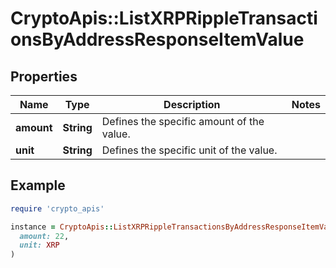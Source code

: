 # CryptoApis::ListXRPRippleTransactionsByAddressResponseItemValue

## Properties

| Name | Type | Description | Notes |
| ---- | ---- | ----------- | ----- |
| **amount** | **String** | Defines the specific amount of the value. |  |
| **unit** | **String** | Defines the specific unit of the value. |  |

## Example

```ruby
require 'crypto_apis'

instance = CryptoApis::ListXRPRippleTransactionsByAddressResponseItemValue.new(
  amount: 22,
  unit: XRP
)
```

